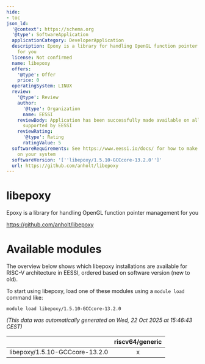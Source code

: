 ```yaml
---
hide:
- toc
json_ld:
  '@context': https://schema.org
  '@type': SoftwareApplication
  applicationCategory: DeveloperApplication
  description: Epoxy is a library for handling OpenGL function pointer management
    for you
  license: Not confirmed
  name: libepoxy
  offers:
    '@type': Offer
    price: 0
  operatingSystem: LINUX
  review:
    '@type': Review
    author:
      '@type': Organization
      name: EESSI
    reviewBody: Application has been successfully made available on all architectures
      supported by EESSI
    reviewRating:
      '@type': Rating
      ratingValue: 5
  softwareRequirements: See https://www.eessi.io/docs/ for how to make EESSI available
    on your system
  softwareVersion: '[''libepoxy/1.5.10-GCCcore-13.2.0'']'
  url: https://github.com/anholt/libepoxy
---
```


libepoxy
========


Epoxy is a library for handling OpenGL function pointer management for you

https://github.com/anholt/libepoxy
# Available modules


The overview below shows which libepoxy installations are available for RISC-V architecture in EESSI, ordered based on software version (new to old).

To start using libepoxy, load one of these modules using a `module load` command like:

```shell
module load libepoxy/1.5.10-GCCcore-13.2.0
```

*(This data was automatically generated on Wed, 22 Oct 2025 at 15:46:43 CEST)*

| |riscv64/generic|
| :---: | :---: |
|libepoxy/1.5.10-GCCcore-13.2.0|x|
